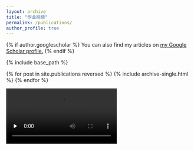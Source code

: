 ```yaml
---
layout: archive
title: "作业视频"
permalink: /publications/
author_profile: true
---
```


{% if author.googlescholar %}
  You can also find my articles on <u><a href="{{author.googlescholar}}">my Google Scholar profile</a>.</u>
{% endif %}

{% include base_path %}

{% for post in site.publications reversed %}
  {% include archive-single.html %}
{% endfor %}

<video id="video" controls="" preload="none">
      <source id="mp4" src="http://Erreurist.github.io/files/1.mp4" type="video/mp4">
</video> 
